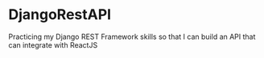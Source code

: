 # DjangoRestAPI

Practicing my Django REST Framework skills so that I can build an API that can integrate with ReactJS
